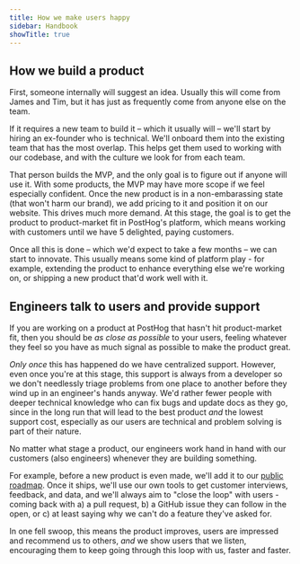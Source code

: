 ```yaml
---
title: How we make users happy
sidebar: Handbook
showTitle: true
---
```


## How we build a product

First, someone internally will suggest an idea. Usually this will come from James and Tim, but it has just as frequently come from anyone else on the team.

If it requires a new team to build it – which it usually will – we'll start by hiring an ex-founder who is technical. We'll onboard them into the existing team that has the most overlap. This helps get them used to working with our codebase, and with the culture we look for from each team.

That person builds the MVP, and the only goal is to figure out if anyone will use it. With some products, the MVP may have more scope if we feel especially confident. Once the new product is in a non-embarassing state (that won't harm our brand), we add pricing to it and position it on our website. This drives much more demand. At this stage, the goal is to get the product to product-market fit in PostHog's platform, which means working with customers until we have 5 delighted, paying customers. 

Once all this is done – which we'd expect to take a few months – we can start to innovate. This usually means some kind of platform play - for example, extending the product to enhance everything else we're working on, or shipping a new product that'd work well with it.

## Engineers talk to users and provide support

If you are working on a product at PostHog that hasn't hit product-market fit, then you should be _as close as possible_ to  your users, feeling whatever they feel so you have as much signal as possible to make the product great.

_Only once_ this has happened do we have centralized support. However, even once you're at this stage, this support is always from a developer so we don't needlessly triage problems from one place to another before they wind up in an engineer's hands anyway. We'd rather fewer people with deeper technical knowledge who can fix bugs and update docs as they go, since in the long run that will lead to the best product _and_ the lowest support cost, especially as our users are technical and problem solving is part of their nature.

No matter what stage a product, our engineers work hand in hand with our customers (also engineers) whenever they are building something.

For example, before a new product is even made, we'll add it to our [public roadmap](/roadmap). Once it ships, we'll use our own tools to get customer interviews, feedback, and data, and we'll always aim to "close the loop" with users - coming back with a) a pull request, b) a GitHub issue they can follow in the open, or c) at least saying why we can't do a feature they've asked for.

In one fell swoop, this means the product improves, users are impressed and recommend us to others, _and_ we show users that we listen, encouraging them to keep going through this loop with us, faster and faster.